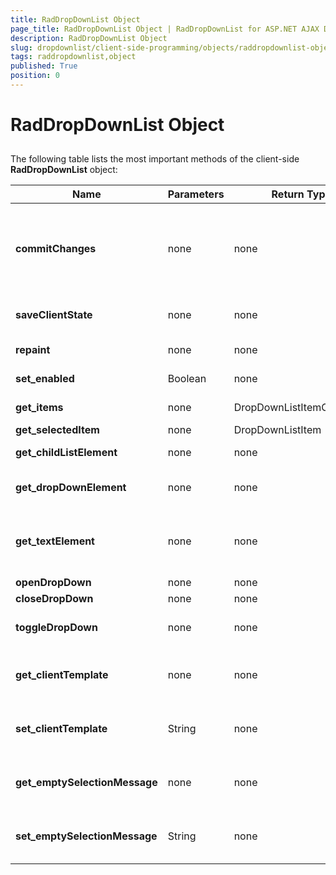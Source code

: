```yaml
---
title: RadDropDownList Object
page_title: RadDropDownList Object | RadDropDownList for ASP.NET AJAX Documentation
description: RadDropDownList Object
slug: dropdownlist/client-side-programming/objects/raddropdownlist-object
tags: raddropdownlist,object
published: True
position: 0
---
```


# RadDropDownList Object



## 

The following table lists the most important methods of the client-side **RadDropDownList** object:




|  **Name**  |  **Parameters**  |  **Return Type**  |  **Description**  |
| ------ | ------ | ------ | ------ |
| **commitChanges** |none|none|Writes the changes to the DropDownList that were made since a previous call to trackChanges, so that they are preserved over post-backs.|
| **saveClientState** |none|none|Saves the client state to the client state hidden field|
| **repaint** |none|none|Refreshes the RadDropDownList UI|
| **set_enabled** |Boolean|none|Enables RadDropDownList|
| **get_items** |none|DropDownListItemCollection|Gets a collection with all items|
| **get_selectedItem** |none|DropDownListItem|Gets the selected item.|
| **get_childListElement** |none|none|Gets the UL element of the RadDropDownList|
| **get_dropDownElement** |none|none|Gets the root DOM element of the RadDropDownList|
| **get_textElement** |none|none|Gets the DOM element of the RadDropDownList where the text of the currently selected item is shown.|
| **openDropDown** |none|none|Opens the DropDown|
| **closeDropDown** |none|none|Closes the DropDown|
| **toggleDropDown** |none|none|Toggles the DropDown state between opened and closed.|
| **get_clientTemplate** |none|none|Returns the value of the RadDropDownList's ClientItemTemplate property.|
| **set_clientTemplate** |String|none|Sets the value of the RadDropDownList's ClientItemTemplate property.|
| **get_emptySelectionMessage** |none|none|Returns the value of the RadDropDownList's EmptySelectionMessage property.|
| **set_emptySelectionMessage** |String|none|Sets the value of the RadDropDownList's EmptySelectionMessage property.|
